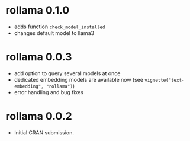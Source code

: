 # rollama 0.1.0

* adds function `check_model_installed`
* changes default model to llama3

# rollama 0.0.3

* add option to query several models at once
* dedicated embedding models are available now (see `vignette("text-embedding", "rollama")`)
* error handling and bug fixes

# rollama 0.0.2

* Initial CRAN submission.

